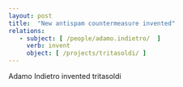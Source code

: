 ```yaml
---
layout: post
title:  "New antispam countermeasure invented"
relations:
   - subject: [ /people/adamo.indietro/  ]
     verb: invent
     object: [ /projects/tritasoldi/ ]
---
```


Adamo Indietro invented tritasoldi
